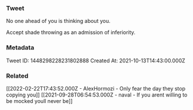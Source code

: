 ### Tweet
No one ahead of you is thinking about you. 

Accept shade throwing as an admission of inferiority.

### Metadata
Tweet ID: 1448298228231802888
Created At: 2021-10-13T14:43:00.000Z

### Related
[[2022-02-22T17:43:52.000Z - AlexHormozi - Only fear the day they stop copying you]]
[[2021-09-28T06:54:53.000Z - naval - If you arent willing to be mocked youll never be]]

